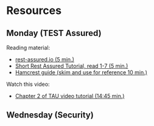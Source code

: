# Resources

## Monday (TEST Assured)

Reading material:

 - [rest-assured.io (5 min.)](http://rest-assured.io/)
 - [Short Rest Assured Tutorial, read 1-7 (5 min.)](https://www.baeldung.com/rest-assured-tutorial)
 - [Hamcrest guide (skim and use for reference 10 min.)](https://www.baeldung.com/java-junit-hamcrest-guide)

Watch this video:

- [Chapter 2 of TAU video tutorial (14:45 min.)](https://testautomationu.applitools.com/automating-your-api-tests-with-rest-assured/chapter2.html)

## Wednesday (Security)


